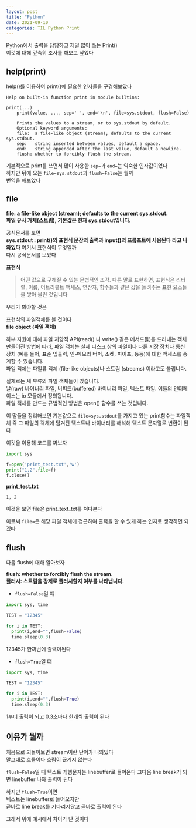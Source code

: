 ```yaml
---
layout: post
title: "Python"
date: 2021-09-10
categories: TIL Python Print
---
```


Python에서 출력을 담당하고 제일 많이 쓰는 Print()  
이것에 대해 깊숙히 조사를 해보고 싶었다

## help(print)

help()를 이용하여 print()에 필요한 인자들을 구경해보았다

```
Help on built-in function print in module builtins:

print(...)
    print(value, ..., sep=' ', end='\n', file=sys.stdout, flush=False)

    Prints the values to a stream, or to sys.stdout by default.
    Optional keyword arguments:
    file:  a file-like object (stream); defaults to the current sys.stdout.
    sep:   string inserted between values, default a space.
    end:   string appended after the last value, default a newline.
    flush: whether to forcibly flush the stream.
```

기본적으로 print를 쓰면서 많이 사용한 `sep=`과 `end=`는 익숙한 인자값이었다  
하지만 뒤에 오는 `file=sys.stdout`과 `flush=False`는 뭘까  
번역을 해보았다

## file

**file: a file-like object (stream); defaults to the current sys.stdout.**  
**파일 유사 개체(스트림), 기본값은 현재 sys.stdout입니다.**

공식문서를 보면  
**sys.stdout : print()와 표현식 문장의 출력과 input()의 프롬프트에 사용된다 라고 나와있다**
여기서 표현식이 무엇일까  
다시 공식문서를 보았다

**표현식**

> 어떤 값으로 구해질 수 있는 문법적인 조각. 다른 말로 표현하면,
> 표현식은 리터럴, 이름, 어트리뷰트 액세스, 연산자, 함수들과 같은 값을 돌려주는 표현 요소들을 쌓아 올린 것입니다

우리가 봐야할 것은

표현식의 파일객체를 볼 것이다  
**file object (파일 객체)**

하부 자원에 대해 파일 지향적 API(read() 나 write() 같은 메서드들)를 드러내는 객체  
만들어진 방법에 따라, 파일 객체는 실제 디스크 상의 파일이나 다른 저장 장치나 통신 장치 (예를 들어, 표준 입출력, 인-메모리 버퍼, 소켓, 파이프, 등등)에 대한 액세스를 중계할 수 있습니다.  
파일 객체는 파일류 객체 (file-like objects)나 스트림 (streams) 이라고도 불립니다.

실제로는 세 부류의 파일 객체들이 있습니다.  
날(raw) 바이너리 파일, 버퍼드(buffered) 바이너리 파일, 텍스트 파일. 이들의 인터페이스는 io 모듈에서 정의됩니다.  
파일 객체를 만드는 규범적인 방법은 open() 함수를 쓰는 것입니다.

이 말들을 정리해보면 기본값으로 `file=sys.stdout`를 가지고 있는 print함수는 파일객체 즉 그 파일의 객체에 담겨진 텍스트나 바이너리를 해석해 텍스트 문자열로 변환이 된다

이것을 이용해 코드를 짜보자

```python
import sys

f=open('print_test.txt','w')
print("1,2",file=f)
f.close()
```

**print_test.txt**

```
1, 2
```

이것을 보면 file은 print_text_txt를 쳐다본다

이로써 `file=`은 해당 파일 객체에 접근하여 출력을 할 수 있게 하는 인자로 생각하면 되겠따

## flush

다음 flush에 대해 알아보자

**flush: whether to forcibly flush the stream.**  
**플러시: 스트림을 강제로 플러시할지 여부를 나타냅니다.**

- `flush=False`일 떄

```python
import sys, time

TEST = "12345"

for i in TEST:
  print(i,end="",flush=False)
  time.sleep(0.3)
```

12345가 한꺼번에 출력이된다

- `flush=True`일 떄

```python
import sys, time

TEST = "12345"

for i in TEST:
  print(i,end="",flush=True)
  time.sleep(0.3)
```

1부터 출력이 되고 0.3초마다 한개씩 출력이 된다

## 이유가 뭘까

처음으로 되돌아보면 stream이란 단어가 나와있다  
말그대로 흐름이다 흐림이 끊기지 않는다

`flush=False`일 때
텍스트 개행문자는 linebuffer로 들어온다
그다음 line break가 되면 linebuffer 나와 출력이 된다

하지만 `flush=True`이면  
텍스트는 linebuffer로 들어오지만  
곧바로 line break를 기다리지않고 곧바로 출력이 된다

그래서 위에 예시에서 차이가 난 것이다
